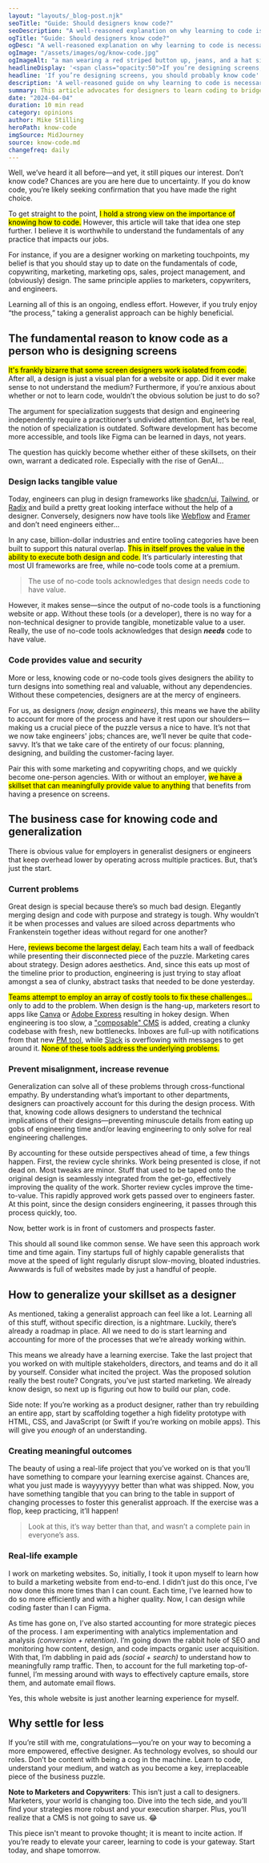 ```yaml
---
layout: "layouts/_blog-post.njk"
seoTitle: "Guide: Should designers know code?"
seoDescription: "A well-reasoned explanation on why learning to code is necessary—but even more so, taking a generalist approach toward design."
ogTitle: "Guide: Should designers know code?"
ogDesc: "A well-reasoned explanation on why learning to code is necessary—but even more so, taking a generalist approach toward design."
ogImage: "/assets/images/og/know-code.jpg"
ogImageAlt: "a man wearing a red striped button up, jeans, and a hat sitting in front of a computer in a dark room filled with plants trying to type code"
headlineDisplay: '<span class="opacity:50">If you’re designing screens,</span> you should probably know code'
headline: 'If you’re designing screens, you should probably know code'
description: 'A well-reasoned guide on why learning to code is necessary—<span class="space:nowrap">but even</span> more so, taking a generalist approach <span class="space:nowrap">toward design.</span>'
summary: This article advocates for designers to learn coding to bridge the gap between design and development, streamline the production process, and foster innovation. It emphasizes the importance of designers understanding HTML, CSS, and JavaScript to prototype ideas rapidly and communicate effectively with developers, arguing that a hybrid skill set leads to more cohesive digital products.
date: "2024-04-04"
duration: 10 min read
category: opinions
author: Mike Stilling
heroPath: know-code
imgSource: MidJourney
source: know-code.md
changefreq: daily
---
```


Well, we’ve heard it all before—and yet, it still piques our interest. Don’t know code? Chances are you are here due to uncertainty. If you do know code, you’re likely seeking confirmation that you have made the right choice.

To get straight to the point, <mark>I hold a strong view on the importance of knowing how to code.</mark> However, this article will take that idea one step further. I believe it is worthwhile to understand the fundamentals of any practice that impacts our jobs.

For instance, if you are a designer working on marketing touchpoints, <span class="space:nowrap">my belief</span> is that you should stay up to date on the fundamentals of code, copywriting, marketing, marketing ops, sales, project management, and (obviously) design. The same principle applies to marketers, copywriters, and engineers.

Learning all of this is an ongoing, endless effort. However, if you truly enjoy “the process,” taking a generalist approach can be highly beneficial.

## The fundamental reason to know code as a person who is designing screens

<mark>It's frankly bizarre that some screen designers work isolated from code.</mark> After all, a design is just a visual plan for a website or app. Did it ever make sense to not understand the medium? Furthermore, if you’re anxious about whether or not to learn code, wouldn’t the obvious solution be just to do so?

The argument for specialization suggests that design and engineering independently require a practitioner’s undivided attention. But, let’s be real, the notion of specialization is outdated. Software development has become more accessible, and tools like Figma can be learned in days, not years.

The question has quickly become whether either of these skillsets, on <span class="space:nowrap">their own,</span> warrant a dedicated role. Especially with the rise of GenAI…

### Design lacks tangible value

Today, engineers can plug in design frameworks like [shadcn/ui](https://ui.shadcn.com/), [Tailwind](https://tailwindui.com/), <span class="space:nowrap">or [Radix](https://www.radix-ui.com/)</span> and build a pretty great looking interface without the help of a designer. Conversely, designers now have tools like [Webflow](https://webflow.com/) and [Framer](https://www.framer.com/) and don’t need engineers either…

In any case, billion-dollar industries and entire tooling categories have been built to support this natural overlap. <mark>This in itself proves the value in the ability to execute both design and code.</mark> It’s particularly interesting that most UI frameworks are free, while no-code tools come at a premium.

> The use of no-code tools acknowledges that design needs code <span class="space:nowrap">to have</span> value.

However, it makes sense—since the output of no-code tools is a functioning website or app. Without these tools (or a developer), there is no way for a non-technical designer to provide tangible, monetizable value to a user. Really, the use of no-code tools acknowledges that design _**needs**_ code <span class="space:nowrap">to have</span> value.

### Code provides value and security

More or less, knowing code or no-code tools gives designers the ability to turn designs into something real and valuable, without any dependencies. Without these competencies, designers are at the mercy of engineers.

For us, as designers _(now, design engineers)_, this means we have the ability <span class="space:nowrap">to account</span> for more of the process and have it rest upon our shoulders—making us a crucial piece of the puzzle versus a nice to have. It’s not that we now take engineers' jobs; chances are, we’ll never be quite that code-savvy. It’s that we take care of the entirety of our focus: planning, designing, and building the customer-facing layer.

Pair this with some marketing and copywriting chops, and we quickly become one-person agencies. With or without an employer, <mark>we have a skillset that can meaningfully provide value to anything</mark> that benefits <span class="space:nowrap">from having</span> a presence on screens.

## The business case for knowing code and generalization

There is obvious value for employers in generalist designers or engineers that keep overhead lower by operating across multiple practices. But, that’s just the start.

### Current problems

Great design is special because there’s so much bad design. Elegantly merging design and code with purpose and strategy is tough. Why <span class="space:nowrap">wouldn’t it</span> be when processes and values are siloed across departments who Frankenstein together ideas without regard for one another?

Here, <mark>reviews become the largest delay.</mark> Each team hits a wall of feedback while presenting their disconnected piece of the puzzle. Marketing cares about strategy. Design adores aesthetics. And, since this eats up most of the timeline prior to production, engineering is just trying to stay afloat amongst a sea of clunky, abstract tasks that needed to be done yesterday.

<mark>Teams attempt to employ an array of costly tools to fix these challenges…</mark> only to add to the problem. When design is the hang-up, marketers resort <span class="space:nowrap">to apps</span> like [Canva](https://www.canva.com/) or [Adobe Express](https://www.adobe.com/express/) resulting in hokey design. When engineering is too slow, a ["composable" CMS](https://www.contentful.com/) is added, creating a clunky codebase with fresh, new bottlenecks. Inboxes are full-up with notifications from that new [PM tool](https://www.atlassian.com/software/jira), while [Slack](https://slack.com/) <span class="space:nowrap">is overflowing</span> with messages to get around it. <mark>None of these tools address the underlying problems.</mark>

### Prevent misalignment, increase revenue

Generalization can solve all of these problems through cross-functional empathy. By understanding what’s important to other departments, designers can proactively account for this during the design process. <span class="space:nowrap">With that,</span> knowing code allows designers to understand the technical implications of their designs—preventing minuscule details from eating <span class="space:nowrap">up gobs</span> of engineering time and/or leaving engineering to only solve for real engineering challenges.

By accounting for these outside perspectives ahead of time, a few things happen. First, the review cycle shrinks. Work being presented is close, <span class="space:nowrap">if not dead</span> on. Most tweaks are minor. Stuff that used to be taped onto <span class="space:nowrap">the original</span> design is seamlessly integrated from the get-go, effectively improving the quality of the work. Shorter review cycles improve the time-to-value. This rapidly approved work gets passed over to engineers faster. <span class="space:nowrap">At this</span> point, since the design considers engineering, it passes through <span class="space:nowrap">this process</span> quickly, too.

Now, better work is in front of customers and prospects faster.

This should all sound like common sense. We have seen this approach work time and time again. Tiny startups full of highly capable generalists that move at the speed of light regularly disrupt slow-moving, bloated industries. Awwwards is full of websites made by just a handful of people.

## How to generalize your skillset as a designer

As mentioned, taking a generalist approach can feel like a lot. Learning <span class="space:nowrap">all of</span> this stuff, without specific direction, is a nightmare. Luckily, there’s already a roadmap in place. All we need to do is start learning and accounting for more of the processes that we’re already working within.

This means we already have a learning exercise. Take the last project that you worked on with multiple stakeholders, directors, and teams and do it all by yourself. Consider what incited the project. Was the proposed solution really the best route? Congrats, you’ve just started marketing. We already know design, so next up is figuring out how to build our plan, code.

Side note: If you’re working as a product designer, rather than try rebuilding an entire app, start by scaffolding together a high fidelity prototype with HTML, CSS, and JavaScript (or Swift if you’re working on mobile apps). This will give you *enough* of an understanding.

### Creating meaningful outcomes

The beauty of using a real-life project that you’ve worked on is that you’ll have something to compare your learning exercise against. Chances are, what you just made is wayyyyyyy better than what was shipped. Now, you have something tangible that you can bring to the table in support of changing processes to foster this generalist approach. If the exercise was <span class="space:nowrap">a flop,</span> keep practicing, it’ll happen!

> Look at this, it’s way better than that, and wasn’t a complete pain in everyone’s ass.

### Real-life example

I work on marketing websites. So, initially, I took it upon myself to learn how to build a marketing website from end-to-end. I didn’t just do this once, I’ve now done this more times than I can count. Each time, I’ve learned how to do so more efficiently and with a higher quality. Now, <span class="space:nowrap">I can design</span> while coding faster than I can Figma.

As time has gone on, I’ve also started accounting for more strategic pieces of the process. I am experimenting with analytics implementation and analysis *(conversion + retention)*. I’m going down the rabbit hole of SEO <span class="space:nowrap">and monitoring</span> how content, design, and code impacts organic user acquisition. With that, I’m dabbling in paid ads *(social + search)* to understand how to meaningfully ramp traffic. Then, to account for the <span class="space:nowrap">full marketing</span> top-of-funnel, I’m messing around with ways to effectively capture emails, store them, and automate email flows.

Yes, this whole website is just another learning experience for myself.

## Why settle for less

If you’re still with me, congratulations—you’re on your way to becoming <span class="space:nowrap">a more</span> empowered, effective designer. As technology evolves, so should <span class="space:nowrap">our roles.</span> Don’t be content with being a cog in the machine. Learn to code, understand your medium, and watch as you become a key, irreplaceable piece of the business puzzle.

**Note to Marketers and Copywriters**: This isn’t just a call to designers. Marketers, your world is changing too. Dive into the tech side, and you’ll find your strategies more robust and your execution sharper. Plus, you’ll realize that a CMS is not going to save us. 😂

This piece isn't meant to provoke thought; it is meant to incite action. If you’re ready to elevate your career, learning to code is your gateway. Start today, and shape tomorrow.